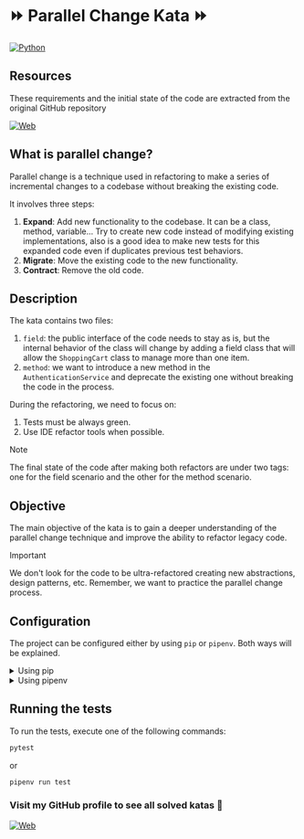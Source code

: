 # :fast_forward: Parallel Change Kata :fast_forward:

[![Python](https://img.shields.io/badge/Python-3.11+-yellow?style=for-the-badge&logo=python&logoColor=white&labelColor=101010)](https://python.org)

## Resources

These requirements and the initial state of the code are extracted from the original GitHub repository

[![Web](https://img.shields.io/badge/GitHub-unclejamal-14a1f0?style=for-the-badge&logo=github&logoColor=white&labelColor=101010)](https://github.com/unclejamal/parallel-change)

## What is parallel change?

Parallel change is a technique used in refactoring to make a series of incremental changes to a codebase without breaking the existing code.

It involves three steps:

1. **Expand**: Add new functionality to the codebase. It can be a class, method, variable... Try to create new code instead of modifying existing implementations, also is a good idea to make new tests for this expanded code even if duplicates previous test behaviors.
2. **Migrate**: Move the existing code to the new functionality.
3. **Contract**: Remove the old code.

## Description

The kata contains two files:

1. `field`: the public interface of the code needs to stay as is, but the internal behavior of the class will change by adding a field class that will allow the `ShoppingCart` class to manage more than one item.
2. `method`: we want to introduce a new method in the `AuthenticationService` and deprecate the existing one without breaking the code in the process.

During the refactoring, we need to focus on:

1. Tests must be always green.
2. Use IDE refactor tools when possible.

> [!NOTE]
> The final state of the code after making both refactors are under two tags: one for the field scenario and the other for the method scenario.

## Objective

The main objective of the kata is to gain a deeper understanding of the parallel change technique and improve the ability to refactor
legacy code.

> [!IMPORTANT]
> We don't look for the code to be ultra-refactored creating new abstractions, design patterns, etc. Remember, we want to practice the parallel change process.

## Configuration

The project can be configured either by using `pip` or `pipenv`. Both ways will be explained.

<details><summary>Using pip</summary>

1. Create a virtual environment:
    ```bash
    python -m venv .venv
    ```
2. Activate the virtual environment:
    ```bash
    source .venv/bin/activate # Linux / Mac
    .venv\Scripts\activate # Windows
    ```
3. Install the dependencies:
    ```bash
    pip install -r requirements.txt
    ```
</details>

<details><summary>Using pipenv</summary>

1. Install pipenv:
    ```bash
    pip install pipenv
    ```
2. Create a virtual environment with desire python version
    ```bash
    pipenv --python 3.11
    ```
   
    By default it will create the virtual environment outside the project. To create it inside the project, use the following command:
    ```bash
    PIPENV_VENV_IN_PROJECT=1 pipenv --python 3.11
    ```
3. Install the dependencies:
    ```bash
    pipenv install
    ```
</details>

## Running the tests

To run the tests, execute one of the following commands:

```bash
pytest
```

or

```bash
pipenv run test
```

### Visit my GitHub profile to see all solved katas 🚀

[![Web](https://img.shields.io/badge/GitHub-Dimanu.py-14a1f0?style=for-the-badge&logo=github&logoColor=white&labelColor=101010)](https://github.com/dimanu-py/code-katas)
